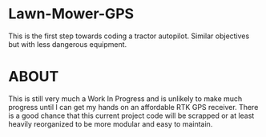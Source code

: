 # Lawn-Mower-GPS
This is the first step towards coding a tractor autopilot. Similar objectives but with less dangerous equipment.

# ABOUT
This is still very much a Work In Progress and is unlikely to make much progress until I can get my hands on an affordable RTK GPS receiver.
There is a good chance that this current project code will be scrapped or at least heavily reorganized to be more modular and easy to maintain.
